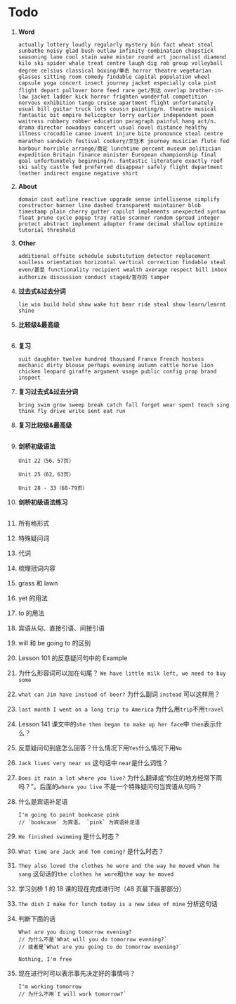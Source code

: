 # Todo

1. **Word**

   ```
   actually lottery loudly regularly mystery bin fact wheat steal sunbathe noisy glad bush outlaw infinity combination chopstick seasoning lane cool stain wake mister round art journalist diamond kilo ski spider whale treat centre laugh dig rob group volleyball degree celsius classical boxing/拳击 horror theatre vegetarian glasses sitting room comedy findable capital population wheel capsule yoga concert insect journey jacket especially cola pint flight depart pullover bore feed rare get/到达 overlap brother-in-law jacket ladder kick horror frighten wonderful competition nervous exhibition tango cruise apartment flight unfortunately usual bill guitar truck lots cousin painting/n. theatre musical fantastic bit empire helicopter lorry earlier independent poem waitress robbery robber education paragraph painful hang act/n. drama director nowadays concert usual novel distance healthy illness crocodile canoe invent injure bite pronounce steal centre marathon sandwich festival cookery/烹饪术 journey musician flute fed harbour horrible arrange/商定 lunchtime percent museum politician expedition Britain finance minister European championship final goal unfortunately beginning/n. fantastic literature exactly roof ski salty castle fed preferred disappear safely flight department leather indirect engine negative shirt
   ```

2. **About**

   ```
   domain cast outline reactive upgrade sense intellisense simplify constructor banner line dashed transparent maintainer blob timestamp plain cherry gutter copilot implements unexpected syntax float prune cycle popup tray ratio scanner random spread integer protect abstract implement adapter frame decimal shallow optimize tutorial threshold
   ```

3. **Other**

   ```
   additional offsite schedule substitution detector replacement soulless orientation horizontal vertical correction findable steal even/甚至 functionality recipient wealth average respect bill inbox authorize discussion conduct staged/暂存的 tamper
   ```

4. **过去式&过去分词**

   ```
   lie win build hold show wake hit bear ride steal show learn/learnt shine
   ```

5. **比较级&最高级**

   ```

   ```

6. **复习**

   ```
   suit daughter twelve hundred thousand France French hostess mechanic dirty blouse perhaps evening autumn cattle horse lion chicken leopard giraffe argument usage public config prop brand inspect
   ```

7. **复习过去式&过去分词**

   ```
   bring swim grow sweep break catch fall forget wear spent teach sing think fly drive write sent eat run
   ```

8. **复习比较级&最高级**

   ```

   ```

9. **剑桥初级语法**

   ```
   Unit 22（56，57页）

   Unit 25（62，63页）

   Unit 28 - 33（68-79页）
   ```

10. **剑桥初级语法练习**

    ```

    ```

11. 所有格形式

12. 特殊疑问词

13. 代词

14. 梳理冠词内容

15. grass 和 lawn

16. yet 的用法

17. to 的用法

18. 宾语从句、直接引语、间接引语

19. will 和 be going to 的区别

20. Lesson 101 的反意疑问句中的 Example

21. 为什么形容词可以加在句尾？ `We have little milk left, we need to buy some`

22. `what can Jim have instead of beer?` 为什么副词 `instead` 可以这样用？

23. `last month I went on a long trip to America` 为什么用`trip`不用`travel`

24. Lesson 141 课文中的`she then began to make up her face`中 `then`表示什么？

25. 反意疑问句到底怎么回答？什么情况下用`Yes`什么情况下用`No`

26. `Jack lives very near us` 这句话中 `near`是什么词性？

27. `Does it rain a lot where you live?` 为什么翻译成“你住的地方经常下雨吗？”。后面的`where you live` 不是一个特殊疑问句当宾语从句吗？

28. 什么是宾语补足语

    ```
    I'm going to paint bookcase pink
    // `bookcase` 为宾语。 `pink` 为宾语补足语
    ```

29. `He finished swimming` 是什么时态？

30. `What time are Jack and Tom coming?` 是什么时态？

31. `They also loved the clothes he wore and the way he moved when he sang` 这句话的`the clothes he wore`和`the way he moved`

32. 学习剑桥 1 的 18 课的现在完成进行时（48 页最下面那部分）

33. `The dish I make for lunch today is a new idea of mine` 分析这句话

34. 判断下面的话

    ```
    What are you doing tomorrow evening?
    // 为什么不是`What will you do tomorrow evening?`
    // 或者是`What are you going to do tomorrow evening?`

    Nothing, I'm free
    ```

35. 现在进行时可以表示事先决定好的事情吗？

    ```
    I'm working tomorrow
    // 为什么不用`I will work tomorrow?`
    ```

